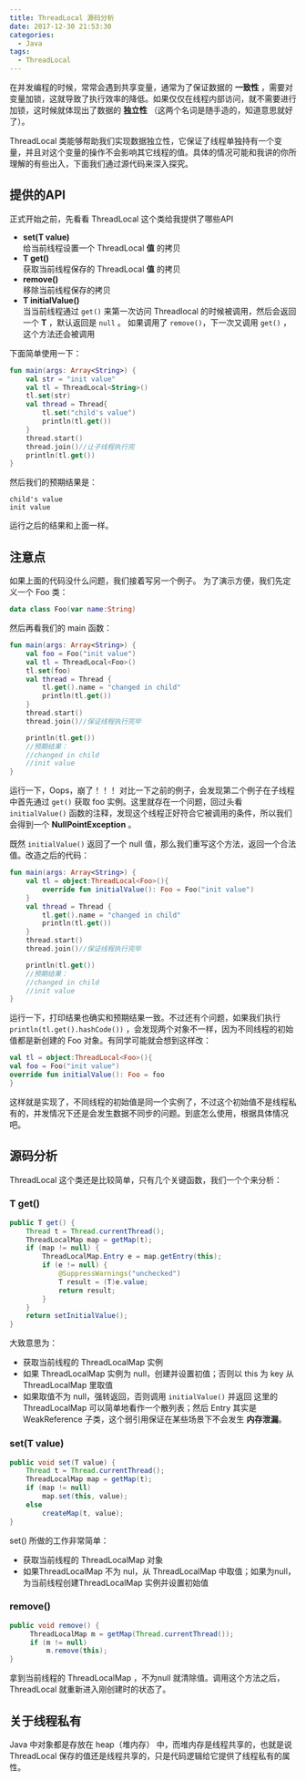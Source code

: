 ```yaml
---
title: ThreadLocal 源码分析
date: 2017-12-30 21:53:30
categories:
  - Java
tags:
  - ThreadLocal
---
```


在并发编程的时候，常常会遇到共享变量，通常为了保证数据的 **一致性** ，需要对变量加锁，这就导致了执行效率的降低。如果仅仅在线程内部访问，就不需要进行加锁，这时候就体现出了数据的 **独立性** （这两个名词是随手造的，知道意思就好了）。

<!--more-->

ThreadLocal 类能够帮助我们实现数据独立性，它保证了线程单独持有一个变量，并且对这个变量的操作不会影响其它线程的值。具体的情况可能和我讲的你所理解的有些出入，下面我们通过源代码来深入探究。

## 提供的API
正式开始之前，先看看 ThreadLocal 这个类给我提供了哪些API

- **set(T value)** <br/>
  给当前线程设置一个 ThreadLocal **值** 的拷贝
- **T get()** <br/>
   获取当前线程保存的 ThreadLocal **值** 的拷贝
- **remove()** <br/>
   移除当前线程保存的拷贝
- **T initialValue()** <br/>
   当当前线程通过 `get()` 来第一次访问 Threadlocal 的时候被调用，然后会返回一个 **T** ，默认返回是 `null` 。 如果调用了 `remove()`，下一次又调用 `get()` ，这个方法还会被调用

下面简单使用一下：
```kotlin
fun main(args: Array<String>) {
    val str = "init value"
    val tl = ThreadLocal<String>()
    tl.set(str)
    val thread = Thread{
        tl.set("child's value")
        println(tl.get())
    }
    thread.start()
    thread.join()//让子线程执行完
    println(tl.get())
}
```
然后我们的预期结果是：
```
child's value
init value
```
运行之后的结果和上面一样。


## 注意点
如果上面的代码没什么问题，我们接着写另一个例子。
为了演示方便，我们先定义一个 Foo 类：
```kotlin
data class Foo(var name:String)
```
然后再看我们的 main 函数：
```kotlin
fun main(args: Array<String>) {
    val foo = Foo("init value")
    val tl = ThreadLocal<Foo>()
    tl.set(foo)
    val thread = Thread {
        tl.get().name = "changed in child"
        println(tl.get())
    }
    thread.start()
    thread.join()//保证线程执行完毕

    println(tl.get())
    //预期结果：
    //changed in child
    //init value
}
```
运行一下，Oops，崩了！！！
对比一下之前的例子，会发现第二个例子在子线程中首先通过 `get()` 获取 foo 实例。这里就存在一个问题，回过头看 `initialValue()` 函数的注释，发现这个线程正好符合它被调用的条件，所以我们会得到一个 **NullPointException** 。

既然 `initialValue()` 返回了一个 null 值，那么我们重写这个方法，返回一个合法值。改造之后的代码：
```kotlin
fun main(args: Array<String>) {
    val tl = object:ThreadLocal<Foo>(){
        override fun initialValue(): Foo = Foo("init value")
    }
    val thread = Thread {
        tl.get().name = "changed in child"
        println(tl.get())
    }
    thread.start()
    thread.join()//保证线程执行完毕

    println(tl.get())
    //预期结果：
    //changed in child
    //init value
}
```
运行一下，打印结果也确实和预期结果一致。不过还有个问题，如果我们执行 `println(tl.get().hashCode())` ，会发现两个对象不一样，因为不同线程的初始值都是新创建的 Foo 对象。有同学可能就会想到这样改：
```kotlin
val tl = object:ThreadLocal<Foo>(){
val foo = Foo("init value")
override fun initialValue(): Foo = foo
}
```
这样就是实现了，不同线程的初始值是同一个实例了，不过这个初始值不是线程私有的，并发情况下还是会发生数据不同步的问题。到底怎么使用，根据具体情况吧。

## 源码分析
ThreadLocal 这个类还是比较简单，只有几个关键函数，我们一个个来分析：
### T get()
```java
public T get() {
    Thread t = Thread.currentThread();
    ThreadLocalMap map = getMap(t);
    if (map != null) {
        ThreadLocalMap.Entry e = map.getEntry(this);
        if (e != null) {
            @SuppressWarnings("unchecked")
            T result = (T)e.value;
            return result;
        }
    }
    return setInitialValue();
}
```
大致意思为：
- 获取当前线程的 ThreadLocalMap 实例
- 如果 ThreadLocalMap 实例为 null，创建并设置初值；否则以 this 为 key 从 ThreadLocalMap 里取值
- 如果取值不为 null，强转返回，否则调用 `initialValue()` 并返回
  这里的 ThreadLocalMap 可以简单地看作一个散列表；然后 Entry 其实是 WeakReference 子类，这个弱引用保证在某些场景下不会发生 **内存泄漏**。

### set(T value)
```java
public void set(T value) {
    Thread t = Thread.currentThread();
    ThreadLocalMap map = getMap(t);
    if (map != null)
        map.set(this, value);
    else
        createMap(t, value);
}
```
set() 所做的工作非常简单：
- 获取当前线程的 ThreadLocalMap 对象
- 如果ThreadLocalMap 不为 nul，从 ThreadLocalMap 中取值；如果为null，为当前线程创建ThreadLocalMap 实例并设置初始值

### remove()
```java
public void remove() {
     ThreadLocalMap m = getMap(Thread.currentThread());
     if (m != null)
         m.remove(this);
}
```
拿到当前线程的 ThreadLocalMap ，不为null 就清除值。调用这个方法之后，ThreadLocal 就重新进入刚创建时的状态了。


## 关于线程私有
Java 中对象都是存放在 heap（堆内存） 中，而堆内存是线程共享的，也就是说 ThreadLocal 保存的值还是线程共享的，只是代码逻辑给它提供了线程私有的属性。
